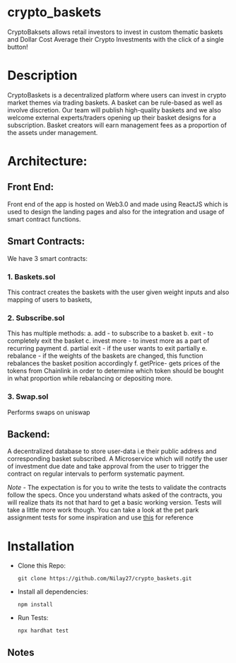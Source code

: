 # crypto_baskets

CryptoBaksets allows retail investors to invest in custom thematic baskets and Dollar Cost Average their Crypto Investments with the click of a single button!

# Description

CryptoBaskets is a decentralized platform where users can invest in crypto market themes via trading baskets. A basket can be rule-based as well as involve discretion. Our team will publish high-quality baskets and we also welcome external experts/traders opening up their basket designs for a subscription. Basket creators will earn management fees as a proportion of the assets under management. 

# Architecture:

## Front End: 

Front end of the app is hosted on Web3.0 and made using ReactJS which is used to design the landing pages and also for the integration and usage of smart contract functions.

## Smart Contracts:

We have 3 smart contracts:
### 1. Baskets.sol
This contract creates the baskets with the user given weight inputs and also mapping of users to baskets, 

### 2. Subscribe.sol
This has multiple methods: 
a. add - to subscribe to a basket
b. exit - to completely exit the basket
c. invest more - to invest more as a part of recurring payment
d. partial exit - if the user wants to exit partially
e. rebalance - if the weights of the baskets are changed, this function rebalances the basket position accordingly
f. getPrice-  gets prices of the tokens from Chainlink in order to determine which token should be bought in what proportion while rebalancing or depositing more. 

### 3. Swap.sol
Performs swaps on uniswap

## Backend:

A decentralized database to store user-data i.e their public address and corresponding basket subscribed.
A Microservice which will notify the user of investment due date and take approval from the user to trigger the contract on regular intervals to perform systematic payment.

*Note* - The expectation is for you to write the tests to validate the contracts follow the specs. Once you understand whats asked of the contracts, you will realize thats its not that hard to get a basic working version. Tests will take a little more work though.  You can take a look at the pet park assignment tests for some inspiration and use [this](https://hardhat.org/tutorial/testing-contracts.html) for reference


# Installation
-  Clone this Repo:
    ```
    git clone https://github.com/Nilay27/crypto_baskets.git
    ```

-   Install all dependencies:

    ```
    npm install
    ```

-   Run Tests:
    ```
    npx hardhat test
    ```
## Notes

